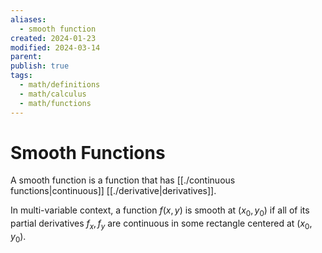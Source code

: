 ```yaml
---
aliases:
  - smooth function
created: 2024-01-23
modified: 2024-03-14
parent: 
publish: true
tags:
  - math/definitions
  - math/calculus
  - math/functions
---
```


# Smooth Functions
A smooth function is a function that has [[./continuous functions|continuous]] [[./derivative|derivatives]].

In multi-variable context, a function $f(x, y)$ is smooth at $(x_{0}, y_{0})$ if all of its partial derivatives $f_{x}, f_{y}$ are continuous in some rectangle centered at $(x_{0}, y_{0})$.